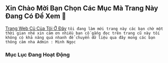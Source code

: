 ## Xin Chào Mời Bạn Chọn Các Mục Mà Trang Này Đang Có Để Xem 🙂

[Trang Web Cũ Của Tôi Ở Đây](http://vmnit.mobie.in)
`tôi đang làm mới trang này các bạn chờ một thời gian nhé xin cảm ơn nhiều bạn cố gắng đọc trên trang cũ này tôi không có khả năng quá nhanh để chuyển dữ liệu qua đây mong các bạn thông cảm nha Admin : Minh Ngọc`

### Mục Lục Đang Hoạt Động
